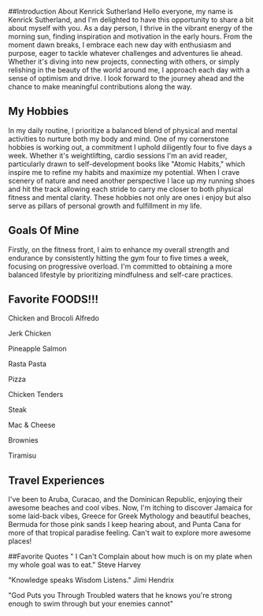 ##Introduction  About Kenrick Sutherland 
Hello everyone, my name is Kenrick Sutherland, and I'm delighted to have this opportunity to share a bit about myself with you. As a day person, I thrive in the vibrant energy of the morning sun, finding inspiration and motivation in the early hours. From the moment dawn breaks, I embrace each new day with enthusiasm and purpose, eager to tackle whatever challenges and adventures lie ahead. Whether it's diving into new projects, connecting with others, or simply relishing in the beauty of the world around me, I approach each day with a sense of optimism and drive. I look forward to the journey ahead and the chance to make meaningful contributions along the way.


## My Hobbies 

In my daily routine, I prioritize a balanced blend of physical and mental activities to nurture both my body and mind. One of my cornerstone hobbies is working out, a commitment I uphold diligently four to five days a week. Whether it's weightlifting, cardio sessions I'm an avid reader, particularly drawn to self-development books like "Atomic Habits," which inspire me to refine my habits and maximize my potential. When I crave scenery of nature and need another perspective I lace up my running shoes and hit the track allowing each stride to carry me closer to both physical fitness and mental clarity. These hobbies not only are ones i enjoy  but also serve as pillars of personal growth and fulfillment in my life.


## Goals Of Mine 
 Firstly, on the fitness front, I aim to enhance my overall strength and endurance by consistently hitting the gym four to five times a week, focusing on progressive overload. I'm committed to obtaining a more balanced lifestyle by prioritizing mindfulness and self-care practices.
 
## Favorite FOODS!!!
Chicken and Brocoli Alfredo

Jerk Chicken 

Pineapple Salmon 

Rasta Pasta 

Pizza

Chicken Tenders

Steak

Mac & Cheese

Brownies

Tiramisu

## Travel Experiences
I've been to Aruba, Curacao, and the Dominican Republic, enjoying their awesome beaches and cool vibes. Now, I'm itching to discover Jamaica for some laid-back vibes, Greece for Greek Mythology and beautiful beaches, Bermuda for those pink sands I keep hearing about, and Punta Cana for more of that tropical paradise feeling. Can't wait to explore more awesome places!

##Favorite Quotes
" I Can't Complain about how much is on my plate when my whole goal was to eat." Steve Harvey

"Knowledge speaks Wisdom Listens." Jimi Hendrix

"God Puts you Through Troubled waters that he knows you're strong enough to swim through but your enemies cannot"













